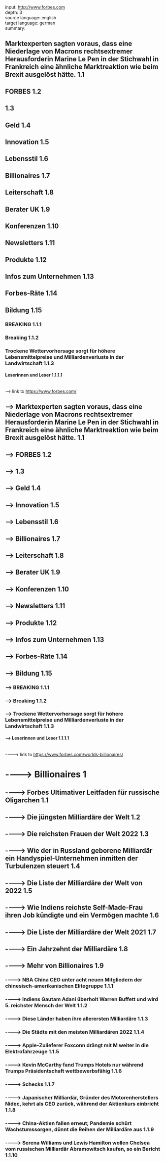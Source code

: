 input: <a>http://www.forbes.com </a>
<br>depth: 3
<br>source language: english
<br>target language: german
<br>summary: 
##  Marktexperten sagten voraus, dass eine Niederlage von Macrons rechtsextremer Herausforderin Marine Le Pen in der Stichwahl in Frankreich eine ähnliche Marktreaktion wie beim Brexit ausgelöst hätte. 1.1
##  FORBES 1.2
##   1.3
##  Geld 1.4
##  Innovation 1.5
##  Lebensstil 1.6
##  Billionaires 1.7
##  Leiterschaft 1.8
##  Berater UK 1.9
##  Konferenzen 1.10
##  Newsletters 1.11
##  Produkte 1.12
##  Infos zum Unternehmen 1.13
##  Forbes-Räte 1.14
##  Bildung 1.15
###  BREAKING 1.1.1
###  Breaking 1.1.2
###  Trockene Wettervorhersage sorgt für höhere Lebensmittelpreise und Milliardenverluste in der Landwirtschaft 1.1.3
####  Leserinnen und Leser 1.1.1.1

<br>--> link to <a>https://www.forbes.com/ </a>

## --> Marktexperten sagten voraus, dass eine Niederlage von Macrons rechtsextremer Herausforderin Marine Le Pen in der Stichwahl in Frankreich eine ähnliche Marktreaktion wie beim Brexit ausgelöst hätte. 1.1
## --> FORBES 1.2
## -->  1.3
## --> Geld 1.4
## --> Innovation 1.5
## --> Lebensstil 1.6
## --> Billionaires 1.7
## --> Leiterschaft 1.8
## --> Berater UK 1.9
## --> Konferenzen 1.10
## --> Newsletters 1.11
## --> Produkte 1.12
## --> Infos zum Unternehmen 1.13
## --> Forbes-Räte 1.14
## --> Bildung 1.15
### --> BREAKING 1.1.1
### --> Breaking 1.1.2
### --> Trockene Wettervorhersage sorgt für höhere Lebensmittelpreise und Milliardenverluste in der Landwirtschaft 1.1.3
#### --> Leserinnen und Leser 1.1.1.1

<br>----> link to <a>https://www.forbes.com/worlds-billionaires/ </a>

# ----> Billionaires 1
## ----> Forbes Ultimativer Leitfaden für russische Oligarchen 1.1
## ----> Die jüngsten Milliardäre der Welt 1.2
## ----> Die reichsten Frauen der Welt 2022 1.3
## ----> Wie der in Russland geborene Milliardär ein Handyspiel-Unternehmen inmitten der Turbulenzen steuert 1.4
## ----> Die Liste der Milliardäre der Welt von 2022 1.5
## ----> Wie Indiens reichste Self-Made-Frau ihren Job kündigte und ein Vermögen machte 1.6
## ----> Die Liste der Milliardäre der Welt 2021 1.7
## ----> Ein Jahrzehnt der Milliardäre 1.8
## ----> Mehr von Billionaires 1.9
### ----> NBA China CEO unter acht neuen Mitgliedern der chinesisch-amerikanischen Elitegruppe 1.1.1
### ----> Indiens Gautam Adani überholt Warren Buffett und wird 5. reichster Mensch der Welt 1.1.2
### ----> Diese Länder haben ihre allerersten Milliardäre 1.1.3
### ----> Die Städte mit den meisten Milliardären 2022 1.1.4
### ----> Apple-Zulieferer Foxconn drängt mit M weiter in die Elektrofahrzeuge 1.1.5
### ----> Kevin McCarthy fand Trumps Hotels nur während Trumps Präsidentschaft wettbewerbsfähig 1.1.6
### ----> Schecks 1.1.7
### ----> Japanischer Milliardär, Gründer des Motorenherstellers Nidec, kehrt als CEO zurück, während der Aktienkurs einbricht 1.1.8
### ----> China-Aktien fallen erneut; Pandemie schürt Wachstumssorgen, dünnt die Reihen der Milliardäre aus 1.1.9
### ----> Serena Williams und Lewis Hamilton wollen Chelsea vom russischen Milliardär Abramowitsch kaufen, so ein Bericht 1.1.10
